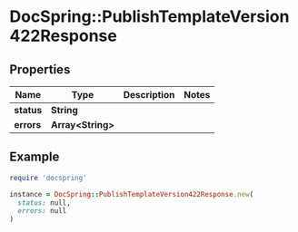 # DocSpring::PublishTemplateVersion422Response

## Properties

| Name | Type | Description | Notes |
| ---- | ---- | ----------- | ----- |
| **status** | **String** |  |  |
| **errors** | **Array&lt;String&gt;** |  |  |

## Example

```ruby
require 'docspring'

instance = DocSpring::PublishTemplateVersion422Response.new(
  status: null,
  errors: null
)
```

